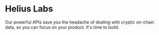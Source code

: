 # Helius Labs

Our powerful APIs save you the headache of dealing with cryptic on-chain data, so you can focus on your product. It's time to build. 
